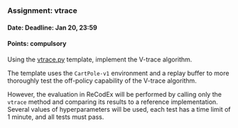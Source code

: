 ### Assignment: vtrace
#### Date: Deadline: Jan 20, 23:59
#### Points: **compulsory**

Using the [vtrace.py](https://github.com/ufal/npfl122/tree/past-1819/labs/11/vtrace.py)
template, implement the V-trace algorithm.

The template uses the `CartPole-v1` environment and a replay buffer to more
thoroughly test the off-policy capability of the V-trace algorithm.

However, the evaluation in ReCodEx will be performed by calling only the
`vtrace` method and comparing its results to a reference implementation.
Several values of hyperparameters will be used, each test has a time limit
of 1 minute, and all tests must pass.
